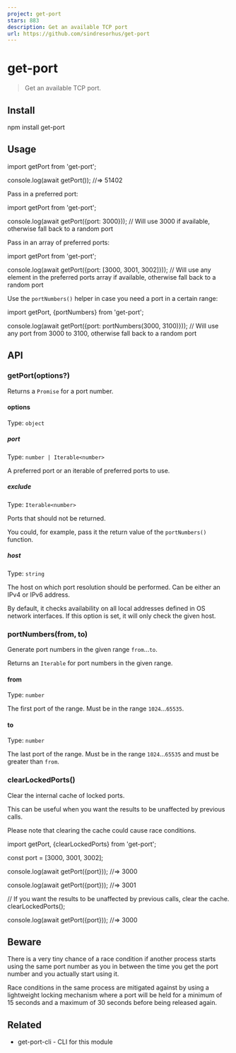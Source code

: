 ```yaml
---
project: get-port
stars: 883
description: Get an available TCP port
url: https://github.com/sindresorhus/get-port
---
```


get-port
========

> Get an available TCP port.

Install
-------

npm install get-port

Usage
-----

import getPort from 'get-port';

console.log(await getPort());
//=> 51402

Pass in a preferred port:

import getPort from 'get-port';

console.log(await getPort({port: 3000}));
// Will use 3000 if available, otherwise fall back to a random port

Pass in an array of preferred ports:

import getPort from 'get-port';

console.log(await getPort({port: \[3000, 3001, 3002\]}));
// Will use any element in the preferred ports array if available, otherwise fall back to a random port

Use the `portNumbers()` helper in case you need a port in a certain range:

import getPort, {portNumbers} from 'get-port';

console.log(await getPort({port: portNumbers(3000, 3100)}));
// Will use any port from 3000 to 3100, otherwise fall back to a random port

API
---

### getPort(options?)

Returns a `Promise` for a port number.

#### options

Type: `object`

##### port

Type: `number | Iterable<number>`

A preferred port or an iterable of preferred ports to use.

##### exclude

Type: `Iterable<number>`

Ports that should not be returned.

You could, for example, pass it the return value of the `portNumbers()` function.

##### host

Type: `string`

The host on which port resolution should be performed. Can be either an IPv4 or IPv6 address.

By default, it checks availability on all local addresses defined in OS network interfaces. If this option is set, it will only check the given host.

### portNumbers(from, to)

Generate port numbers in the given range `from`...`to`.

Returns an `Iterable` for port numbers in the given range.

#### from

Type: `number`

The first port of the range. Must be in the range `1024`...`65535`.

#### to

Type: `number`

The last port of the range. Must be in the range `1024`...`65535` and must be greater than `from`.

### clearLockedPorts()

Clear the internal cache of locked ports.

This can be useful when you want the results to be unaffected by previous calls.

Please note that clearing the cache could cause race conditions.

import getPort, {clearLockedPorts} from 'get-port';

const port \= \[3000, 3001, 3002\];

console.log(await getPort({port}));
//=> 3000

console.log(await getPort({port}));
//=> 3001

// If you want the results to be unaffected by previous calls, clear the cache.
clearLockedPorts();

console.log(await getPort({port}));
//=> 3000

Beware
------

There is a very tiny chance of a race condition if another process starts using the same port number as you in between the time you get the port number and you actually start using it.

Race conditions in the same process are mitigated against by using a lightweight locking mechanism where a port will be held for a minimum of 15 seconds and a maximum of 30 seconds before being released again.

Related
-------

-   get-port-cli - CLI for this module
